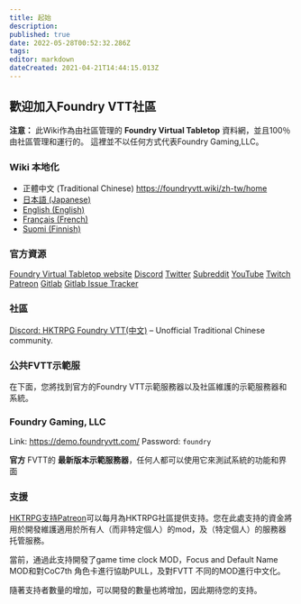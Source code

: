 ```yaml
---
title: 起始
description: 
published: true
date: 2022-05-28T00:52:32.286Z
tags: 
editor: markdown
dateCreated: 2021-04-21T14:44:15.013Z
---
```


## 歡迎加入Foundry VTT社區

**注意：** 此Wiki作為由社區管理的 **Foundry Virtual Tabletop** 資料網，並且100％由社區管理和運行的。 這裡並不以任何方式代表Foundry Gaming,LLC。

### Wiki 本地化

- 正體中文 (Traditional Chinese)  <https://foundryvtt.wiki/zh-tw/home>
- [日本語 (Japanese)](https://foundryvtt.wiki/ja/home)
- [English (English)](https://foundryvtt.wiki/en/home)
- [Français (French)](https://foundryvtt.wiki/fr/home)
- [Suomi (Finnish)](https://foundryvtt.wiki/fi/home)

### 官方資源

<i class="fas fa-dice-d20"></i> [Foundry Virtual Tabletop website](http://foundryvtt.com)
<i class="fab fa-discord"></i> [Discord](https://discordapp.com/invite/DDBZUDf)
<i class="fab fa-twitter"></i> [Twitter](https://twitter.com/FoundryVTT)
<i class="fab fa-reddit"></i> [Subreddit](https://www.reddit.com/r/FoundryVTT/)
<i class="fab fa-youtube"></i> [YouTube](https://www.youtube.com/c/FoundryNet)
<i class="fab fa-twitch"></i> [Twitch](https://www.twitch.tv/foundryvtt)
<i class="fab fa-patreon"></i> [Patreon](https://www.patreon.com/foundryvtt/overview)
<i class="fab fa-gitlab"></i> [Gitlab](https://gitlab.com/foundrynet)
<i class="fab fa-gitlab"></i> [Gitlab Issue Tracker](https://gitlab.com/foundrynet/foundryvtt/-/boards?milestone_title=No+Milestone&)

### 社區

<i class="fab fa-discord"></i> [Discord: HKTRPG Foundry VTT(中文)](https://discord.gg/vx4kcm7) – Unofficial Traditional Chinese community.

### 公共FVTT示範服

在下面，您將找到官方的Foundry VTT示範服務器以及社區維護的示範服務器和系統。

### Foundry Gaming, LLC

Link: <https://demo.foundryvtt.com/>
Password: `foundry`

**官方** FVTT的 **最新版本示範服務器**，任何人都可以使用它來測試系統的功能和界面

### 支援

<i class="fab fa-patreon"></i> [HKTRPG支持Patreon](https://www.patreon.com/HKTRPG)可以每月為HKTRPG社區提供支持。您在此處支持的資金將用於開發維護適用於所有人（而非特定個人）的mod，及（特定個人）的服務器托管服務。

當前，通過此支持開發了game time clock MOD，Focus and Default Name MOD和對CoC7th 角色卡進行協助PULL，及對FVTT 不同的MOD進行中文化。

隨著支持者數量的增加，可以開發的數量也將增加，因此期待您的支持。
